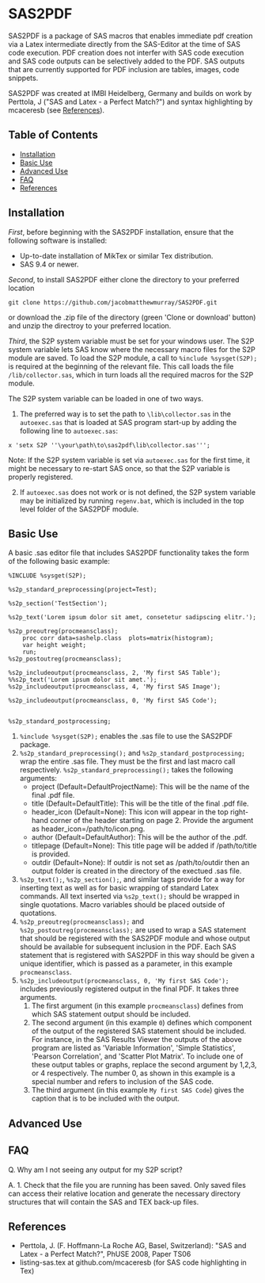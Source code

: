 # SAS2PDF

SAS2PDF is a package of SAS macros that enables immediate pdf creation via a Latex intermediate directly from the SAS-Editor at the time of SAS code execution. PDF creation does not interfer with SAS code execution and SAS code outputs can be selectively added to the PDF. SAS outputs that are currently supported for PDF inclusion are tables, images, code snippets. 

SAS2PDF was created at IMBI Heidelberg, Germany and builds on work by Perttola, J ("SAS and Latex - a Perfect Match?") and syntax highlighting by mcaceresb (see [References](#references)).

## Table of Contents
* [Installation](#installation)
* [Basic Use](#basic-use)
* [Advanced Use](#advanced-use)
* [FAQ](#faq)
* [References](#references)

## Installation

*First*, before beginning with the SAS2PDF installation, ensure that the following software is installed:
* Up-to-date installation of MikTex or similar Tex distribution.
* SAS 9.4 or newer.

*Second*, to install SAS2PDF either clone the directory to your preferred location

```
git clone https://github.com/jacobmatthewmurray/SAS2PDF.git
```

or download the .zip file of the directory (green 'Clone or download' button) and unzip the directroy to your preferred location.

*Third*, the S2P system variable must be set for your windows user. The S2P system variable lets SAS know where the necessary macro files for the S2P module are saved.  To load the S2P module, a call to `%include %sysget(S2P);`  is required at the beginning of the relevant file. This call loads the file `/lib/collector.sas`, which in turn loads all the required macros for the S2P module. 

The S2P system variable can be loaded in one of two ways. 

1. The preferred way is to set the path to `\lib\collector.sas` in the `autoexec.sas` that is loaded at SAS program start-up by adding the following line to `autoexec.sas`:

```
x 'setx S2P ''\your\path\to\sas2pdf\lib\collector.sas''';
```
Note: If the S2P system variable is set via `autoexec.sas` for the first time, it might be necessary to re-start SAS once, so that the S2P variable is properly registered. 

2. If `autoexec.sas`  does not work or is not defined, the S2P system variable may be initialized by running `regenv.bat`, which is included in the top level folder of the SAS2PDF module. 

## Basic Use

A basic .sas editor file that includes SAS2PDF functionality takes the form of the following basic example:

```sas
%INCLUDE %sysget(S2P);

%s2p_standard_preprocessing(project=Test);

%s2p_section('TestSection');

%s2p_text('Lorem ipsum dolor sit amet, consetetur sadipscing elitr.');

%s2p_preoutreg(procmeansclass);
	proc corr data=sashelp.class  plots=matrix(histogram);
	var height weight; 
	run; 
%s2p_postoutreg(procmeansclass);

%s2p_includeoutput(procmeansclass, 2, 'My first SAS Table');
%%s2p_text('Lorem ipsum dolor sit amet.');
%s2p_includeoutput(procmeansclass, 4, 'My first SAS Image');

%s2p_includeoutput(procmeansclass, 0, 'My first SAS Code');


%s2p_standard_postprocessing;
```

1. `%include %sysget(S2P);` enables the .sas file to use the SAS2PDF package.
2. `%s2p_standard_preprocessing();` and `%s2p_standard_postprocessing;` wrap the entire .sas file. They must be the first and last macro call respectively. `%s2p_standard_preprocessing();` takes the following arguments:
   * project (Default=DefaultProjectName): This will be the name of the final .pdf file.
   * title (Default=DefaultTitle): This will be the title of the final .pdf file.
   * header_icon (Default=None): This icon will appear in the top right-hand corner of the header starting on page 2. Provide the argument as header_icon=/path/to/icon.png.
   * author (Default=DefaultAuthor): This will be the author of the .pdf.
   * titlepage (Default=None): This title page will be added if /path/to/title is provided. 
   * outdir (Default=None): If outdir is not set as /path/to/outdir then an output folder is created in the directory of the exectued .sas file. 
3. `%s2p_text();`, `%s2p_section();`, and similar tags provide for a way for inserting text as well as for basic wrapping of standard Latex commands. All text inserted via `%s2p_text();` should be wrapped in single quotations. Macro variables should be placed outside of quotations. 
4. `%s2p_preoutreg(procmeansclass);` and `%s2p_postoutreg(procmeansclass);` are used to wrap a SAS statement that should be registered with the SAS2PDF module and whose output should be available for subsequent inclusion in the PDF. Each SAS statement that is registered with SAS2PDF in this way should be given a unique identifier, which is passed as a parameter, in this example `procmeansclass`.  
5. `%s2p_includeoutput(procmeansclass, 0, 'My first SAS Code');` includes previously registered output in the final PDF. It takes three arguments. 
   1. The first argument (in this example `procmeansclass`) defines from which SAS statement output should be included.
   2. The second argument (in this example `0`) defines which component of the output of the registered SAS statement should be included. For instance, in the SAS Results Viewer the outputs of the above program are listed as 'Variable Information', 'Simple Statistics', 'Pearson Correlation', and 'Scatter Plot Matrix'. To include one of these output tables or graphs, replace the second argument by 1,2,3, or 4 respectively. The number 0, as shown in this example is a special number and refers to inclusion of the SAS code.
   3. The third argument (in this example `My first SAS Code`) gives the caption that is to be included with the output. 
  
## Advanced Use
## FAQ
Q. Why am I not seeing any output for my S2P script? 

A. 1. Check that the file you are running has been saved. Only saved files can access their relative location and generate the necessary directory structures that will contain the SAS and TEX back-up files. 


## References
* Perttola, J. (F. Hoffmann-La Roche AG, Basel, Switzerland): "SAS and Latex - a Perfect Match?", PhUSE 2008, Paper TS06
* listing-sas.tex at github.com/mcaceresb (for SAS code highlighting in Tex)
